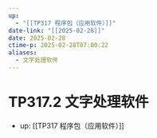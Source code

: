 ```yaml
---
up:
  - "[[TP317 程序包（应用软件）]]"
date-link: "[[2025-02-28]]"
date: 2025-02-28
ctime-p: 2025-02-28T07:00:22
aliases:
  - 文字处理软件
---
```


# TP317.2 文字处理软件

- up: [[TP317 程序包（应用软件）]]
